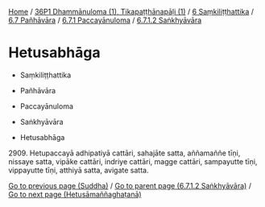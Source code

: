 
[Home](/) / [36P1 Dhammānuloma (1), Tikapaṭṭhānapāḷi (1)](../../../../../36P1.md) / [6 Saṃkiliṭṭhattika](../../../../6.md) / [6.7 Pañhāvāra](../../../6.7.md) / [6.7.1 Paccayānuloma](../../6.7.1.md) / [6.7.1.2 Saṅkhyāvāra](../6.7.1.2.md)

# Hetusabhāga

* Saṃkiliṭṭhattika

* Pañhāvāra

* Paccayānuloma

* Saṅkhyāvāra

* Hetusabhāga

2909\. Hetupaccayā adhipatiyā cattāri, sahajāte satta, aññamaññe tīṇi, nissaye satta, vipāke cattāri, indriye cattāri, magge cattāri, sampayutte tīṇi, vippayutte tīṇi, atthiyā satta, avigate satta.

[Go to previous page (Suddha)](Suddha.md) / [Go to parent page (6.7.1.2 Saṅkhyāvāra)](../6.7.1.2.md) / [Go to next page (Hetusāmaññaghaṭanā)](Hetusamannaghatana.md)


